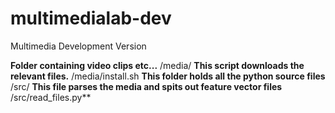 multimedialab-dev
=================

Multimedia Development Version 

**Folder containing video clips etc...**
/media/
**This script downloads the relevant files.**
/media/install.sh
**This folder holds all the python source files**
/src/
**This file parses the media and spits out feature vector files**
/src/read_files.py**
